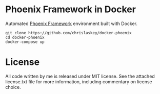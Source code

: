 Phoenix Framework in Docker
================================================================================

Automated [Phoenix Framework](http://www.phoenixframework.org/) environment
built with Docker.

    git clone https://github.com/chrislaskey/docker-phoenix
    cd docker-phoenix
    docker-compose up

License
================================================================================

All code written by me is released under MIT license. See the attached
license.txt file for more information, including commentary on license choice.
